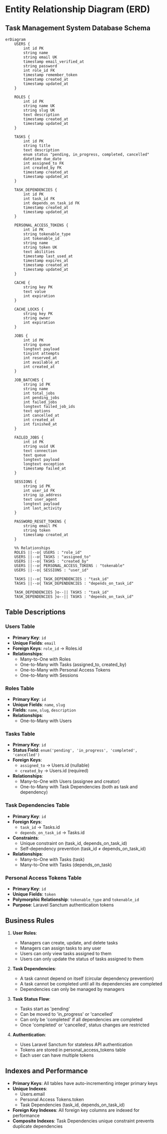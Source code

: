 # Entity Relationship Diagram (ERD)

## Task Management System Database Schema

```mermaid
erDiagram
    USERS {
        int id PK
        string name
        string email UK
        timestamp email_verified_at
        string password
        int role_id FK
        timestamp remember_token
        timestamp created_at
        timestamp updated_at
    }

    ROLES {
        int id PK
        string name UK
        string slug UK
        text description
        timestamp created_at
        timestamp updated_at
    }

    TASKS {
        int id PK
        string title
        text description
        enum status "pending, in_progress, completed, cancelled"
        datetime due_date
        int assigned_to FK
        int created_by FK
        timestamp created_at
        timestamp updated_at
    }

    TASK_DEPENDENCIES {
        int id PK
        int task_id FK
        int depends_on_task_id FK
        timestamp created_at
        timestamp updated_at
    }

    PERSONAL_ACCESS_TOKENS {
        int id PK
        string tokenable_type
        int tokenable_id
        string name
        string token UK
        text abilities
        timestamp last_used_at
        timestamp expires_at
        timestamp created_at
        timestamp updated_at
    }

    CACHE {
        string key PK
        text value
        int expiration
    }

    CACHE_LOCKS {
        string key PK
        string owner
        int expiration
    }

    JOBS {
        int id PK
        string queue
        longtext payload
        tinyint attempts
        int reserved_at
        int available_at
        int created_at
    }

    JOB_BATCHES {
        string id PK
        string name
        int total_jobs
        int pending_jobs
        int failed_jobs
        longtext failed_job_ids
        text options
        int cancelled_at
        int created_at
        int finished_at
    }

    FAILED_JOBS {
        int id PK
        string uuid UK
        text connection
        text queue
        longtext payload
        longtext exception
        timestamp failed_at
    }

    SESSIONS {
        string id PK
        int user_id FK
        string ip_address
        text user_agent
        longtext payload
        int last_activity
    }

    PASSWORD_RESET_TOKENS {
        string email PK
        string token
        timestamp created_at
    }

    %% Relationships
    ROLES ||--o{ USERS : "role_id"
    USERS ||--o{ TASKS : "assigned_to"
    USERS ||--o{ TASKS : "created_by"
    USERS ||--o{ PERSONAL_ACCESS_TOKENS : "tokenable"
    USERS ||--o{ SESSIONS : "user_id"
    
    TASKS ||--o{ TASK_DEPENDENCIES : "task_id"
    TASKS ||--o{ TASK_DEPENDENCIES : "depends_on_task_id"
    
    TASK_DEPENDENCIES }o--|| TASKS : "task_id"
    TASK_DEPENDENCIES }o--|| TASKS : "depends_on_task_id"
```

## Table Descriptions

### Users Table
- **Primary Key**: `id`
- **Unique Fields**: `email`
- **Foreign Keys**: `role_id` → Roles.id
- **Relationships**: 
  - Many-to-One with Roles
  - One-to-Many with Tasks (assigned_to, created_by)
  - One-to-Many with Personal Access Tokens
  - One-to-Many with Sessions

### Roles Table
- **Primary Key**: `id`
- **Unique Fields**: `name`, `slug`
- **Fields**: `name`, `slug`, `description`
- **Relationships**:
  - One-to-Many with Users

### Tasks Table
- **Primary Key**: `id`
- **Status Field**: `enum('pending', 'in_progress', 'completed', 'cancelled')`
- **Foreign Keys**: 
  - `assigned_to` → Users.id (nullable)
  - `created_by` → Users.id (required)
- **Relationships**:
  - Many-to-One with Users (assignee and creator)
  - One-to-Many with Task Dependencies (both as task and dependency)

### Task Dependencies Table
- **Primary Key**: `id`
- **Foreign Keys**:
  - `task_id` → Tasks.id
  - `depends_on_task_id` → Tasks.id
- **Constraints**:
  - Unique constraint on (task_id, depends_on_task_id)
  - Self-dependency prevention (task_id ≠ depends_on_task_id)
- **Relationships**:
  - Many-to-One with Tasks (task)
  - Many-to-One with Tasks (depends_on_task)

### Personal Access Tokens Table
- **Primary Key**: `id`
- **Unique Fields**: `token`
- **Polymorphic Relationship**: `tokenable_type` and `tokenable_id`
- **Purpose**: Laravel Sanctum authentication tokens

## Business Rules

1. **User Roles**:
   - Managers can create, update, and delete tasks
   - Managers can assign tasks to any user
   - Users can only view tasks assigned to them
   - Users can only update the status of tasks assigned to them

2. **Task Dependencies**:
   - A task cannot depend on itself (circular dependency prevention)
   - A task cannot be completed until all its dependencies are completed
   - Dependencies can only be managed by managers

3. **Task Status Flow**:
   - Tasks start as 'pending'
   - Can be moved to 'in_progress' or 'cancelled'
   - Can only be 'completed' if all dependencies are completed
   - Once 'completed' or 'cancelled', status changes are restricted

4. **Authentication**:
   - Uses Laravel Sanctum for stateless API authentication
   - Tokens are stored in personal_access_tokens table
   - Each user can have multiple tokens

## Indexes and Performance

- **Primary Keys**: All tables have auto-incrementing integer primary keys
- **Unique Indexes**: 
  - Users.email
  - Personal Access Tokens.token
  - Task Dependencies (task_id, depends_on_task_id)
- **Foreign Key Indexes**: All foreign key columns are indexed for performance
- **Composite Indexes**: Task Dependencies unique constraint prevents duplicate dependencies
